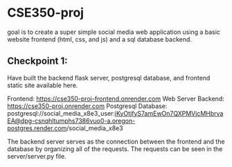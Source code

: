 # CSE350-proj

goal is to create a super simple social media web application using a basic website frontend (html, css, and js) and a sql database backend.

## Checkpoint 1:

Have built the backend flask server, postgresql database, and frontend static site available here.

Frontend: https://cse350-proj-frontend.onrender.com
Web Server Backend: https://cse350-proj.onrender.com
Postgresql Database: postgresql://social_media_x8e3_user:iKyOtjfyS7amEwOn7QXPMVjcMHbrvaEA@dpg-csnqhltumphs7386vuo0-a.oregon-postgres.render.com/social_media_x8e3

The backend server serves as the connection between the frontend and the database by organizing all of the requests. The requests can be seen in the server/server.py file.
